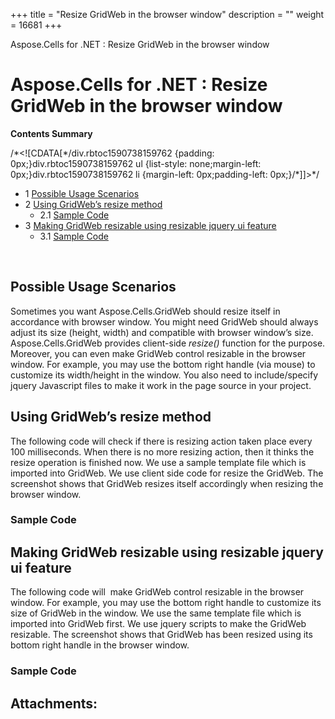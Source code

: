 +++
title = "Resize GridWeb in the browser window" 
description = "" 
weight = 16681 
+++

Aspose.Cells for .NET : Resize GridWeb in the browser window  

# Aspose.Cells for .NET : Resize GridWeb in the browser window


**Contents Summary**

/\*<!\[CDATA\[\*/div.rbtoc1590738159762 {padding: 0px;}div.rbtoc1590738159762 ul {list-style: none;margin-left: 0px;}div.rbtoc1590738159762 li {margin-left: 0px;padding-left: 0px;}/\*\]\]>\*/

*   1 [Possible Usage Scenarios](#ResizeGridWebinthebrowserwindow-PossibleUsageScenarios)
*   2 [Using GridWeb’s resize method](#ResizeGridWebinthebrowserwindow-UsingGridWeb’sresizemethod)
    *   2.1 [Sample Code](#ResizeGridWebinthebrowserwindow-SampleCode)
*   3 [Making GridWeb resizable using resizable jquery ui feature](#ResizeGridWebinthebrowserwindow-MakingGridWebresizableusingresizablejqueryuifeature)
    *   3.1 [Sample Code](#ResizeGridWebinthebrowserwindow-SampleCode.1)

 

## Possible Usage Scenarios

Sometimes you want Aspose.Cells.GridWeb should resize itself in accordance with browser window. You might need GridWeb should always adjust its size (height, width) and compatible with browser window’s size. Aspose.Cells.GridWeb provides client-side *resize()* function for the purpose. Moreover, you can even make GridWeb control resizable in the browser window. For example, you may use the bottom right handle (via mouse) to customize its width/height in the window. You also need to include/specify jquery Javascript files to make it work in the page source in your project.

## Using GridWeb’s resize method

The following code will check if there is resizing action taken place every 100 milliseconds. When there is no more resizing action, then it thinks the resize operation is finished now. We use a sample template file which is imported into GridWeb. We use client side code for resize the GridWeb. The screenshot shows that GridWeb resizes itself accordingly when resizing the browser window.


### Sample Code

## Making GridWeb resizable using resizable jquery ui feature

The following code will  make GridWeb control resizable in the browser window. For example, you may use the bottom right handle to customize its size of GridWeb in the window. We use the same template file which is imported into GridWeb first. We use jquery scripts to make the GridWeb resizable. The screenshot shows that GridWeb has been resized using its bottom right handle in the browser window.


### Sample Code

## Attachments:


